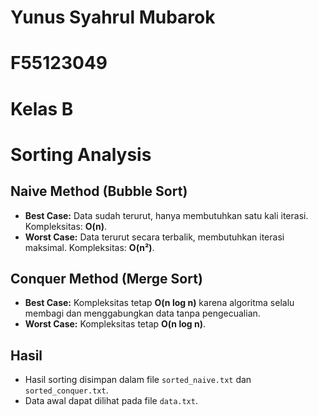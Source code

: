 # Yunus Syahrul Mubarok
# F55123049
# Kelas B
# Sorting Analysis

## Naive Method (Bubble Sort)
- **Best Case:** Data sudah terurut, hanya membutuhkan satu kali iterasi. Kompleksitas: **O(n)**.
- **Worst Case:** Data terurut secara terbalik, membutuhkan iterasi maksimal. Kompleksitas: **O(n²)**.

## Conquer Method (Merge Sort)
- **Best Case:** Kompleksitas tetap **O(n log n)** karena algoritma selalu membagi dan menggabungkan data tanpa pengecualian.
- **Worst Case:** Kompleksitas tetap **O(n log n)**.

## Hasil
- Hasil sorting disimpan dalam file `sorted_naive.txt` dan `sorted_conquer.txt`.
- Data awal dapat dilihat pada file `data.txt`.

